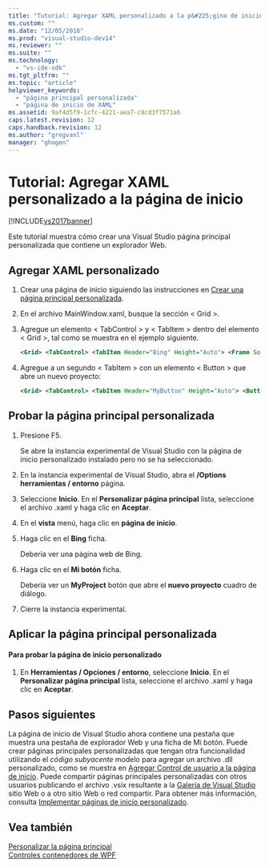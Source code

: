 ```yaml
---
title: "Tutorial: Agregar XAML personalizado a la p&#225;gina de inicio | Microsoft Docs"
ms.custom: ""
ms.date: "12/05/2016"
ms.prod: "visual-studio-dev14"
ms.reviewer: ""
ms.suite: ""
ms.technology: 
  - "vs-ide-sdk"
ms.tgt_pltfrm: ""
ms.topic: "article"
helpviewer_keywords: 
  - "página principal personalizada"
  - "página de inicio de XAML"
ms.assetid: 9af4d5f9-1cfc-4221-aea7-c8cd3f7571a6
caps.latest.revision: 12
caps.handback.revision: 12
ms.author: "gregvanl"
manager: "ghogen"
---
```

# Tutorial: Agregar XAML personalizado a la p&#225;gina de inicio
[!INCLUDE[vs2017banner](../code-quality/includes/vs2017banner.md)]

Este tutorial muestra cómo crear una Visual Studio página principal personalizada que contiene un explorador Web.  
  
## Agregar XAML personalizado  
  
1.  Crear una página de inicio siguiendo las instrucciones en [Crear una página principal personalizada](../extensibility/creating-a-custom-start-page.md).  
  
2.  En el archivo MainWindow.xaml, busque la sección \< Grid \>.  
  
3.  Agregue un elemento \< TabControl \> y \< TabItem \> dentro del elemento \< Grid \>, tal como se muestra en el ejemplo siguiente.  
  
    ```xml  
    <Grid> <TabControl> <TabItem Header="Bing" Height="Auto"> <Frame Source="http://www.bing.com" /> </TabItem> </TabControl> </Grid>  
    ```  
  
4.  Agregue a un segundo \< TabItem \> con un elemento \< Button \> que abre un nuevo proyecto:  
  
    ```xml  
    <Grid> <TabControl> <TabItem Header="MyButton" Height="Auto"> <Button Name="btnNewProj" Content="New Project" Command="{x:Static vscom:VSCommands.ExecuteCommand}" CommandParameter="File.NewProject" > </Button> </TabItem> <TabItem Header="Bing" Height="Auto"> <Frame Source="http://www.bing.com" /> </TabItem> </TabControl> </Grid>  
    ```  
  
## Probar la página principal personalizada  
  
1.  Presione F5.  
  
     Se abre la instancia experimental de Visual Studio con la página de inicio personalizado instalado pero no se ha seleccionado.  
  
2.  En la instancia experimental de Visual Studio, abra el **\/Options herramientas \/ entorno** página.  
  
3.  Seleccione **Inicio**. En el **Personalizar página principal** lista, seleccione el archivo .xaml y haga clic en **Aceptar**.  
  
4.  En el **vista** menú, haga clic en **página de inicio**.  
  
5.  Haga clic en el **Bing** ficha.  
  
     Debería ver una página web de Bing.  
  
6.  Haga clic en el **Mi botón** ficha.  
  
     Debería ver un **MyProject** botón que abre el **nuevo proyecto** cuadro de diálogo.  
  
7.  Cierre la instancia experimental.  
  
## Aplicar la página principal personalizada  
  
#### Para probar la página de inicio personalizado  
  
1.  En **Herramientas \/ Opciones \/ entorno**, seleccione **Inicio**. En el **Personalizar página principal** lista, seleccione el archivo .xaml y haga clic en **Aceptar**.  
  
## Pasos siguientes  
 La página de inicio de Visual Studio ahora contiene una pestaña que muestra una pestaña de explorador Web y una ficha de Mi botón. Puede crear páginas principales personalizadas que tengan otra funcionalidad utilizando el *código subyacente* modelo para agregar un archivo .dll personalizado, como se muestra en [Agregar Control de usuario a la página de inicio](../extensibility/adding-user-control-to-the-start-page.md). Puede compartir páginas principales personalizadas con otros usuarios publicando el archivo .vsix resultante a la [Galería de Visual Studio](http://go.microsoft.com/fwlink/?LinkID=123847) sitio Web o a otro sitio Web o red compartir. Para obtener más información, consulta [Implementar páginas de inicio personalizado](../extensibility/deploying-custom-start-pages.md).  
  
## Vea también  
 [Personalizar la página principal](../ide/customizing-the-start-page-for-visual-studio.md)   
 [Controles contenedores de WPF](http://msdn.microsoft.com/es-es/a0177167-d7db-4205-9607-8ae316952566)